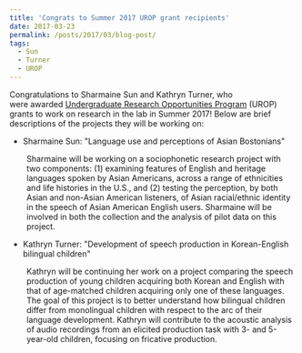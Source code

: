 ```yaml
---
title: 'Congrats to Summer 2017 UROP grant recipients'
date: 2017-03-23
permalink: /posts/2017/03/blog-post/
tags:
  - Sun
  - Turner
  - UROP
---
```


Congratulations to Sharmaine Sun and Kathryn Turner, who were awarded <a href="http://www.bu.edu/urop/" target="_blank">Undergraduate Research Opportunities Program</a> (UROP) grants to work on research in the lab in Summer 2017! Below are brief descriptions of the projects they will be working on:
<ul>
 	<li>Sharmaine Sun: "Language use and perceptions of Asian Bostonians"</li>
</ul>
<p style="padding-left: 30px;">Sharmaine will be working on a sociophonetic research project with two components: (1) examining features of English and heritage languages spoken by Asian Americans, across a range of ethnicities and life histories in the U.S., and (2) testing the perception, by both Asian and non-Asian American listeners, of Asian racial/ethnic identity in the speech of Asian American English users. Sharmaine will be involved in both the collection and the analysis of pilot data on this project.</p>
<ul>
 	<li>Kathryn Turner: "Development of speech production in Korean-English bilingual children"</li>
</ul>
<p style="padding-left: 30px;">Kathryn will be continuing her work on a project comparing the speech production of young children acquiring both Korean and English with that of age-matched children acquiring only one of these languages. The goal of this project is to better understand how bilingual children differ from monolingual children with respect to the arc of their language development. Kathryn will contribute to the acoustic analysis of audio recordings from an elicited production task with 3- and 5-year-old children, focusing on fricative production.</p>
